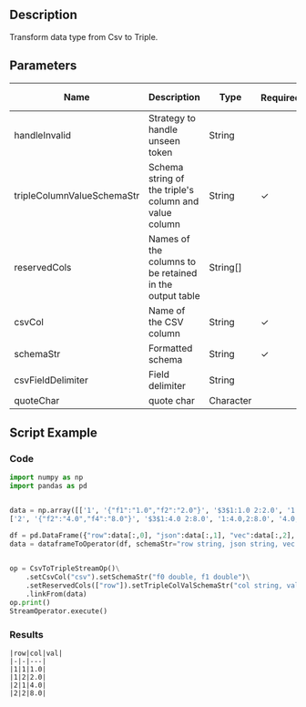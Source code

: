 ## Description
Transform data type from Csv to Triple.

## Parameters
| Name | Description | Type | Required？ | Default Value |
| --- | --- | --- | --- | --- |
| handleInvalid | Strategy to handle unseen token | String |  | "ERROR" |
| tripleColumnValueSchemaStr | Schema string of the triple's column and value column | String | ✓ |  |
| reservedCols | Names of the columns to be retained in the output table | String[] |  | [] |
| csvCol | Name of the CSV column | String | ✓ |  |
| schemaStr | Formatted schema | String | ✓ |  |
| csvFieldDelimiter | Field delimiter | String |  | "," |
| quoteChar | quote char | Character |  | "\"" |

## Script Example
### Code
```python
import numpy as np
import pandas as pd


data = np.array([['1', '{"f1":"1.0","f2":"2.0"}', '$3$1:1.0 2:2.0', '1:1.0,2:2.0', '1.0,2.0', 1.0, 2.0],
['2', '{"f2":"4.0","f4":"8.0"}', '$3$1:4.0 2:8.0', '1:4.0,2:8.0', '4.0,8.0', 4.0, 8.0]])

df = pd.DataFrame({"row":data[:,0], "json":data[:,1], "vec":data[:,2], "kv":data[:,3], "csv":data[:,4], "f0":data[:,5], "f1":data[:,6]})
data = dataframeToOperator(df, schemaStr="row string, json string, vec string, kv string, csv string, f0 double, f1 double",op_type="stream")
    

op = CsvToTripleStreamOp()\
    .setCsvCol("csv").setSchemaStr("f0 double, f1 double")\
    .setReservedCols(["row"]).setTripleColValSchemaStr("col string, val double")\
    .linkFrom(data)
op.print()
StreamOperator.execute()
```

### Results
    
    |row|col|val|
    |-|-|---|
    |1|1|1.0|
    |1|2|2.0|
    |2|1|4.0|
    |2|2|8.0|

